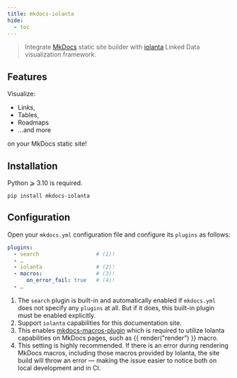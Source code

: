```yaml
---
title: mkdocs-iolanta
hide:
  - toc
---
```


> Integrate [MkDocs](https://mkdocs.org) static site builder with [iolanta](https://iolanta.tech) Linked Data visualization framework.

## Features

Visualize:

* Links,
* Tables,
* Roadmaps
* …and more

on your MkDocs static site!


## Installation

Python ⩾ 3.10 is required.

```shell
pip install mkdocs-iolanta
```

## Configuration

Open your `mkdocs.yml` configuration file and configure its `plugins` as follows:

```yaml
plugins:
  - search                  # (1)!
  - …
  - iolanta                 # (2)!
  - macros:                 # (3)!
      on_error_fail: true   # (4)!
  - …
```

1. The `search` plugin is built-in and automatically enabled if `mkdocs.yml` does not specify any `plugins` at all. But if it does, this built-in plugin must be enabled explicitly.
2. Support `iolanta` capabilities for this documentation site.
3. This enables [mkdocs-macros-plugin](https://mkdocs-macros-plugin.readthedocs.io) which is required to utilize Iolanta capabilities on MkDocs pages, such as {{ render("render") }} macro.
4. This setting is highly recommended. If there is an error during rendering MkDocs macros, including those macros provided by Iolanta, the site build will throw an error — making the issue easier to notice both on local development and in CI.
